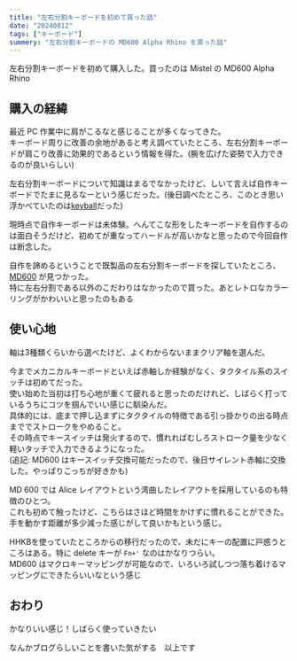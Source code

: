 ```yaml
---
title: "左右分割キーボードを初めて買った話"
date: "20240812"
tags: ["キーボード"]
summery: "左右分割キーボードの MD600 Alpha Rhino を買った話"
---
```

左右分割キーボードを初めて購入した。買ったのは Mistel の MD600 Alpha Rhino

## 購入の経緯
最近 PC 作業中に肩がこるなと感じることが多くなってきた。  
キーボード周りに改善の余地があると考え調べていたところ、左右分割キーボードが肩こり改善に効果的であるという情報を得た。(腕を広げた姿勢で入力できるのが良いらしい)

左右分割キーボードについて知識はまるでなかったけど、しいて言えば自作キーボードでたまに見るなーという感じだった。(後日調べたところ、このとき思い浮かべていたのは[keyball](https://shirogane-lab.net/items/64b8f8693ee3fd0045280190)だった)

現時点で自作キーボードは未体験。へんてこな形をしたキーボードを自作するのは面白そうだけど、初めてが重なってハードルが高いかなと思ったので今回自作は断念した。

自作を諦めるということで既製品の左右分割キーボードを探していたところ、[MD600](https://mistelkeyboard.com/products/5d46dac330c3f8432b9b611655d5abce) が見つかった。  
特に左右分割である以外のこだわりはなかったので買った。あとレトロなカラーリングがかわいいと思ったのもある

## 使い心地
軸は3種類くらいから選べたけど、よくわからないままクリア軸を選んだ。

今までメカニカルキーボードといえば赤軸しか経験がなく、タクタイル系のスイッチは初めてだった。  
使い始めた当初は打ち心地が重くて疲れると思ったのだけれど、しばらく打っているうちにコツを掴んでいい感じに馴染んだ。  
具体的には、底まで押し込まずにタクタイルの特徴である引っ掛かりの出る時点まででストロークをやめること。  
その時点でキースイッチは発火するので、慣れればむしろストローク量を少なく軽いタッチで入力できるようになった。  
(追記: MD600 はキースイッチ交換可能だったので、後日サイレント赤軸に交換した。やっぱりこっちが好きかも)

MD 600 では Alice レイアウトという湾曲したレイアウトを採用しているのも特徴のひとつ。  
これも初めて触ったけど、こちらはさほど時間をかけずに慣れることができた。  
手を動かす距離が多少減った感じがして良いかもという感じ。

HHKBを使っていたところからの移行だったので、未だにキーの配置に戸惑うところはある。特に delete キーが `Fn+'` なのはかなりつらい。  
MD600 はマクロキーマッピングが可能なので、いろいろ試しつつ落ち着けるマッピングにできたらいいなという感じ

## おわり
かなりいい感じ！しばらく使っていきたい

なんかブログらしいことを書いた気がする　以上です
